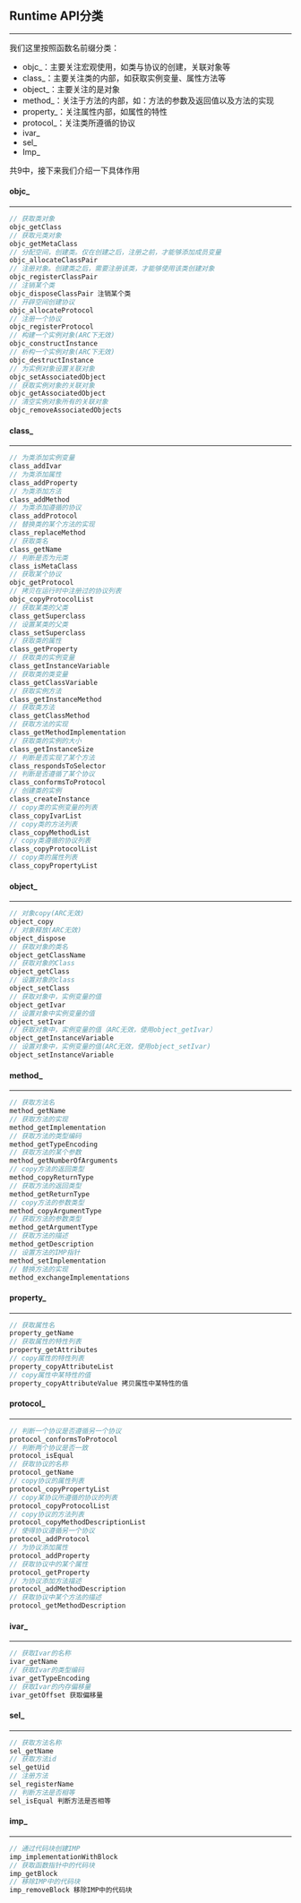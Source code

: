 ## Runtime API分类

------

我们这里按照函数名前缀分类：

- objc_：主要关注宏观使用，如类与协议的创建，关联对象等
- class_：主要关注类的内部，如获取实例变量、属性方法等
- object_：主要关注的是对象
- method_：关注于方法的内部，如：方法的参数及返回值以及方法的实现
- property_：关注属性内部，如属性的特性
- protocol_：关注类所遵循的协议
- ivar_
- sel_
- Imp_

共9中，接下来我们介绍一下具体作用



#### objc_

-------------------

```c++
// 获取类对象
objc_getClass
// 获取元类对象
objc_getMetaClass
// 分配空间，创建类。仅在创建之后，注册之前，才能够添加成员变量
objc_allocateClassPair
// 注册对象。创建类之后，需要注册该类，才能够使用该类创建对象
objc_registerClassPair
// 注销某个类
objc_disposeClassPair 注销某个类
// 开辟空间创建协议
objc_allocateProtocol
// 注册一个协议
objc_registerProtocol
// 构建一个实例对象(ARC下无效)
objc_constructInstance
// 析构一个实例对象(ARC下无效)
objc_destructInstance
// 为实例对象设置关联对象
objc_setAssociatedObject
// 获取实例对象的关联对象
objc_getAssociatedObject
// 清空实例对象所有的关联对象
objc_removeAssociatedObjects
```



#### class_

--------

```c++
// 为类添加实例变量
class_addIvar
// 为类添加属性
class_addProperty
// 为类添加方法
class_addMethod
// 为类添加遵循的协议
class_addProtocol
// 替换类的某个方法的实现
class_replaceMethod
// 获取类名
class_getName
// 判断是否为元类
class_isMetaClass
// 获取某个协议
objc_getProtocol
// 拷贝在运行时中注册过的协议列表  
objc_copyProtocolList
// 获取某类的父类
class_getSuperclass
// 设置某类的父类
class_setSuperclass
// 获取类的属性
class_getProperty
// 获取类的实例变量
class_getInstanceVariable
// 获取类的类变量
class_getClassVariable
// 获取实例方法
class_getInstanceMethod
// 获取类方法
class_getClassMethod
// 获取方法的实现
class_getMethodImplementation
// 获取类的实例的大小
class_getInstanceSize
// 判断是否实现了某个方法
class_respondsToSelector
// 判断是否遵循了某个协议
class_conformsToProtocol
// 创建类的实例
class_createInstance
// copy类的实例变量的列表
class_copyIvarList
// copy类的方法列表
class_copyMethodList
// copy类遵循的协议列表
class_copyProtocolList
// copy类的属性列表
class_copyPropertyList
```



#### object_

--------

```c++
// 对象copy(ARC无效)
object_copy
// 对象释放(ARC无效)
object_dispose
// 获取对象的类名
object_getClassName
// 获取对象的Class
object_getClass
// 设置对象的class
object_setClass
// 获取对象中，实例变量的值
object_getIvar
// 设置对象中实例变量的值
object_setIvar
// 获取对象中，实例变量的值（ARC无效，使用object_getIvar）
object_getInstanceVariable
// 设置对象中，实例变量的值(ARC无效，使用object_setIvar)
object_setInstanceVariable
```



#### method_

------

```c++
// 获取方法名
method_getName
// 获取方法的实现
method_getImplementation
// 获取方法的类型编码
method_getTypeEncoding
// 获取方法的某个参数
method_getNumberOfArguments
// copy方法的返回类型
method_copyReturnType
// 获取方法的返回类型
method_getReturnType
// copy方法的参数类型
method_copyArgumentType
// 获取方法的参数类型
method_getArgumentType
// 获取方法的描述
method_getDescription
// 设置方法的IMP指针
method_setImplementation
// 替换方法的实现
method_exchangeImplementations
```



#### property_

------

 ```objective-c
// 获取属性名
property_getName
// 获取属性的特性列表
property_getAttributes
// copy属性的特性列表
property_copyAttributeList
// copy属性中某特性的值
property_copyAttributeValue 拷贝属性中某特性的值
 ```



#### protocol_

------

```objective-c
// 判断一个协议是否遵循另一个协议
protocol_conformsToProtocol
// 判断两个协议是否一致
protocol_isEqual
// 获取协议的名称
protocol_getName
// copy协议的属性列表
protocol_copyPropertyList
// copy某协议所遵循的协议的列表
protocol_copyProtocolList
// copy协议的方法列表
protocol_copyMethodDescriptionList
// 使得协议遵循另一个协议
protocol_addProtocol
// 为协议添加属性
protocol_addProperty
// 获取协议中的某个属性
protocol_getProperty
// 为协议添加方法描述
protocol_addMethodDescription
// 获取协议中某个方法的描述
protocol_getMethodDescription
```



#### ivar_

--------

```c++
// 获取Ivar的名称
ivar_getName
// 获取Ivar的类型编码
ivar_getTypeEncoding
// 获取Ivar的内存偏移量
ivar_getOffset 获取偏移量
```



#### sel_

---------

```c++
// 获取方法名称
sel_getName
// 获取方法id
sel_getUid
// 注册方法 
sel_registerName
// 判断方法是否相等
sel_isEqual 判断方法是否相等
```



#### imp_

------

```c++
// 通过代码块创建IMP
imp_implementationWithBlock
// 获取函数指针中的代码块
imp_getBlock
// 移除IMP中的代码块
imp_removeBlock 移除IMP中的代码块
```



















